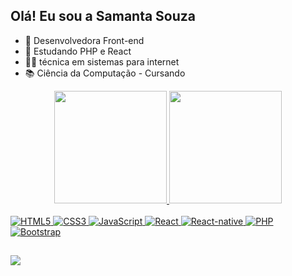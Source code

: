 ## Olá! Eu sou a Samanta Souza

- 🔭 Desenvolvedora Front-end
- 🌱 Estudando PHP e React
- 👩‍💻 técnica em sistemas para internet 
- 📚 Ciência da Computação - Cursando

<div align="center">
    <a href="https://github.com/SamantaSouza357">
    <img height="180em" src="https://github-readme-stats.vercel.app/api?username=SamantaSouza357&show_icons=true&theme=dracula&include_all_commits=true&count_private=true"/>
    <img height="180em" src="https://github-readme-stats.vercel.app/api/top-langs/?username=SamantaSouza357&layout=compact&langs_count=7&theme=dracula"/>
</div>
  <div style="display: inline_block"><br>
    <img alt="HTML5" src="https://img.shields.io/badge/HTML5-E34F26?style=for-the-badge&logo=html5&logoColor=white" />
    <img alt="CSS3" src="https://img.shields.io/badge/CSS3-1572B6?style=for-the-badge&logo=css3&logoColor=white" />
    <img alt="JavaScript" src="https://img.shields.io/badge/JavaScript-F7DF1E?style=for-the-badge&logo=javascript&logoColor=black" />
    <img alt="React" src="https://img.shields.io/badge/React-00CED1?style=for-the-badge&logo=react&logoColor=white" />
    <img alt="React-native" src="https://img.shields.io/badge/React_Native-20232A?style=for-the-badge&logo=react&logoColor=61DAFB" />
    <img alt="PHP" src="https://img.shields.io/badge/Php-4682B4?style=for-the-badge&logo=php&logoColor=61DAFB" />
    <img alt="Bootstrap" src="https://img.shields.io/badge/Bootstrap-563D7C?style=for-the-badge&logo=bootstrap&logoColor=white" />  
</div>
  
   ##
  
<div> 
    <a href="https://www.linkedin.com/in/samanta-souzaa/" target="_blank"><img src="https://img.shields.io/badge/-LinkedIn-%230077B5?style=for-the-badge&logo=linkedin&logoColor=white" target="_blank"></a> 

</div>
